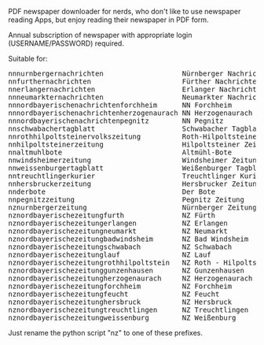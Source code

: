 PDF newspaper downloader for nerds, who don't like to use newspaper reading Apps, but enjoy reading their newspaper in PDF form.


Annual subscription of newspaper with appropriate login (USERNAME/PASSWORD) required.

Suitable for:
<pre>
nnnurnbergernachrichten                   Nürnberger Nachrichten
nnfurthernachrichten                      Fürther Nachrichten
nnerlangernachrichten                     Erlanger Nachrichten
nnneumarkternachrichten                   Neumarkter Nachrichten
nnnordbayerischenachrichtenforchheim      NN Forchheim
nnnordbayerischenachrichtenherzogenaurach NN Herzogenaurach
nnnordbayerischenachrichtenpegnitz        NN Pegnitz
nnschwabachertagblatt                     Schwabacher Tagblatt
nnrothhilpoltsteinervolkszeitung          Roth-Hilpoltsteiner Volkszeitung
nnhilpoltsteinerzeitung                   Hilpoltsteiner Zeitung
nnaltmuhlbote                             Altmühl-Bote
nnwindsheimerzeitung                      Windsheimer Zeitung
nnweissenburgertagblatt                   Weißenburger Tagblatt
nntreuchtlingerkurier                     Treuchtlinger Kurier
nnhersbruckerzeitung                      Hersbrucker Zeitung
nnderbote                                 Der Bote
nnpegnitzzeitung                          Pegnitz Zeitung
nznurnbergerzeitung                       Nürnberger Zeitung
nznordbayerischezeitungfurth              NZ Fürth
nznordbayerischezeitungerlangen           NZ Erlangen
nznordbayerischezeitungneumarkt           NZ Neumarkt
nznordbayerischezeitungbadwindsheim       NZ Bad Windsheim
nznordbayerischezeitungschwabach          NZ Schwabach
nznordbayerischezeitunglauf               NZ Lauf
nznordbayerischezeitungrothhilpoltstein   NZ Roth - Hilpoltstein
nznordbayerischezeitunggunzenhausen       NZ Gunzenhausen
nznordbayerischezeitungherzogenaurach     NZ Herzogenaurach
nznordbayerischezeitungforchheim          NZ Forchheim
nznordbayerischezeitungfeucht             NZ Feucht
nznordbayerischezeitunghersbruck          NZ Hersbruck
nznordbayerischezeitungtreuchtlingen      NZ Treuchtlingen
nznordbayerischezeitungweissenburg        NZ Weißenburg
</pre>
Just rename the python script "nz" to one of these prefixes.
